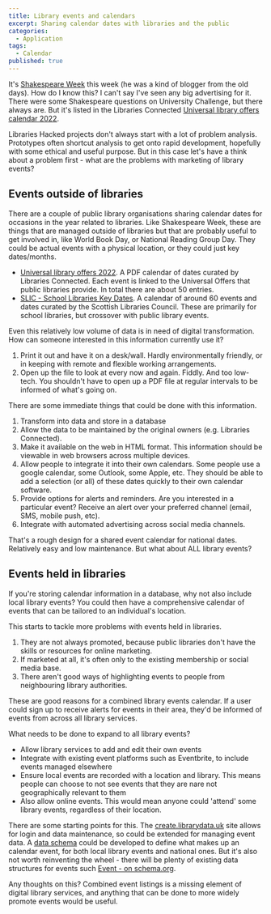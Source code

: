 ```yaml
---
title: Library events and calendars
excerpt: Sharing calendar dates with libraries and the public
categories:
  - Application
tags:
  - Calendar
published: true
---
```


It's [Shakespeare Week](https://www.shakespeareweek.org.uk/) this week (he was a kind of blogger from the old days). How do I know this? I can't say I've seen any big advertising for it. There were some Shakespeare questions on University Challenge, but there always are. But it's listed in the Libraries Connected [Universal library offers calendar 2022](https://www.librariesconnected.org.uk/resource/universal-library-offers-calendar-2022).

Libraries Hacked projects don't always start with a lot of problem analysis. Prototypes often shortcut analysis to get onto rapid development, hopefully with some ethical and useful purpose. But in this case let's have a think about a problem first - what are the problems with marketing of library events?

## Events outside of libraries

There are a couple of public library organisations sharing calendar dates for occasions in the year related to libraries. Like Shakespeare Week, these are things that are managed outside of libraries but that are probably useful to get involved in, like World Book Day, or National Reading Group Day. They could be actual events with a physical location, or they could just key dates/months.

- [Universal library offers 2022](https://www.librariesconnected.org.uk/resource/universal-library-offers-calendar-2022). A PDF calendar of dates curated by Libraries Connected. Each event is linked to the Universal Offers that public libraries provide. In total there are about 50 entries.
- [SLIC - School Libraries Key Dates](https://scottishlibraries.org/staff-development/school-library-calendar/). A calendar of around 60 events and dates curated by the Scottish Libraries Council. These are primarily for school libraries, but crossover with public library events.

Even this relatively low volume of data is in need of digital transformation. How can someone interested in this information currently use it?

1. Print it out and have it on a desk/wall. Hardly environmentally friendly, or in keeping with remote and flexible working arrangements.
2. Open up the file to look at every now and again. Fiddly. And too low-tech. You shouldn't have to open up a PDF file at regular intervals to be informed of what's going on.

There are some immediate things that could be done with this information.

1. Transform into data and store in a database
2. Allow the data to be maintained by the original owners (e.g. Libraries Connected).
3. Make it available on the web in HTML format. This information should be viewable in web browsers across multiple devices.
4. Allow people to integrate it into their own calendars. Some people use a google calendar, some Outlook, some Apple, etc. They should be able to add a selection (or all) of these dates quickly to their own calendar software.
5. Provide options for alerts and reminders. Are you interested in a particular event? Receive an alert over your preferred channel (email, SMS, mobile push, etc).
6. Integrate with automated advertising across social media channels.

That's a rough design for a shared event calendar for national dates. Relatively easy and low maintenance. But what about ALL library events?

## Events held in libraries

If you're storing calendar information in a database, why not also include local library events? You could then have a comprehensive calendar of events that can be tailored to an individual's location.

This starts to tackle more problems with events held in libraries.

1. They are not always promoted, because public libraries don't have the skills or resources for online marketing.
2. If marketed at all, it's often only to the existing membership or social media base.
3. There aren't good ways of highlighting events to people from neighbouring library authorities.

These are good reasons for a combined library events calendar. If a user could sign up to receive alerts for events in their area, they'd be informed of events from across all library services.

What needs to be done to expand to all library events?

- Allow library services to add and edit their own events
- Integrate with existing event platforms such as Eventbrite, to include events managed elsewhere
- Ensure local events are recorded with a location and library. This means people can choose to not see events that they are nare not geographically relevant to them
- Also allow online events. This would mean anyone could 'attend' some library events, regardless of their location.

There are some starting points for this. The [create.librarydata.uk](https://create.librarydata.uk/) site allows for login and data maintenance, so could be extended for managing event data. A [data schema](https://schema.librarydata.uk/) could be developed to define what makes up an calendar event, for both local library events and national ones. But it's also not worth reinventing the wheel - there will be plenty of existing data structures for events such [Event - on schema.org](https://schema.org/Event).

Any thoughts on this? Combined event listings is a missing element of digital library services, and anything that can be done to more widely promote events would be useful.
